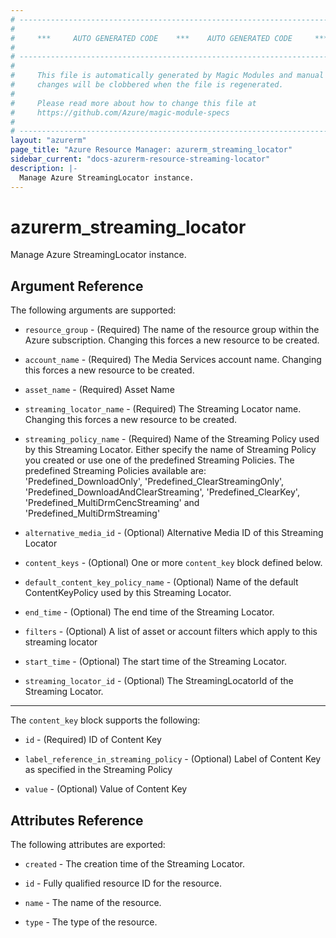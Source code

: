 ```yaml
---
# ----------------------------------------------------------------------------
#
#     ***     AUTO GENERATED CODE    ***    AUTO GENERATED CODE     ***
#
# ----------------------------------------------------------------------------
#
#     This file is automatically generated by Magic Modules and manual
#     changes will be clobbered when the file is regenerated.
#
#     Please read more about how to change this file at
#     https://github.com/Azure/magic-module-specs
#
# ----------------------------------------------------------------------------
layout: "azurerm"
page_title: "Azure Resource Manager: azurerm_streaming_locator"
sidebar_current: "docs-azurerm-resource-streaming-locator"
description: |-
  Manage Azure StreamingLocator instance.
---
```


# azurerm_streaming_locator

Manage Azure StreamingLocator instance.


## Argument Reference

The following arguments are supported:

* `resource_group` - (Required) The name of the resource group within the Azure subscription. Changing this forces a new resource to be created.

* `account_name` - (Required) The Media Services account name. Changing this forces a new resource to be created.

* `asset_name` - (Required) Asset Name

* `streaming_locator_name` - (Required) The Streaming Locator name. Changing this forces a new resource to be created.

* `streaming_policy_name` - (Required) Name of the Streaming Policy used by this Streaming Locator. Either specify the name of Streaming Policy you created or use one of the predefined Streaming Policies. The predefined Streaming Policies available are: 'Predefined_DownloadOnly', 'Predefined_ClearStreamingOnly', 'Predefined_DownloadAndClearStreaming', 'Predefined_ClearKey', 'Predefined_MultiDrmCencStreaming' and 'Predefined_MultiDrmStreaming'

* `alternative_media_id` - (Optional) Alternative Media ID of this Streaming Locator

* `content_keys` - (Optional) One or more `content_key` block defined below.

* `default_content_key_policy_name` - (Optional) Name of the default ContentKeyPolicy used by this Streaming Locator.

* `end_time` - (Optional) The end time of the Streaming Locator.

* `filters` - (Optional) A list of asset or account filters which apply to this streaming locator

* `start_time` - (Optional) The start time of the Streaming Locator.

* `streaming_locator_id` - (Optional) The StreamingLocatorId of the Streaming Locator.

---

The `content_key` block supports the following:

* `id` - (Required) ID of Content Key

* `label_reference_in_streaming_policy` - (Optional) Label of Content Key as specified in the Streaming Policy

* `value` - (Optional) Value of Content Key

## Attributes Reference

The following attributes are exported:

* `created` - The creation time of the Streaming Locator.

* `id` - Fully qualified resource ID for the resource.

* `name` - The name of the resource.

* `type` - The type of the resource.
